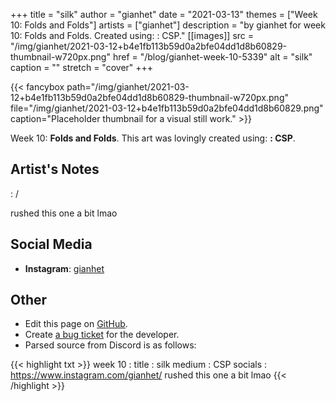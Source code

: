+++
title =       "silk"
author =      "gianhet"
date =        "2021-03-13"
themes =      ["Week 10: Folds and Folds"]
artists =     ["gianhet"]
description = "by gianhet for week 10: Folds and Folds. Created using: : CSP."
[[images]]
      src = "/img/gianhet/2021-03-12+b4e1fb113b59d0a2bfe04dd1d8b60829-thumbnail-w720px.png"
      href = "/blog/gianhet-week-10-5339"
      alt = "silk"
      caption = ""
      stretch = "cover"
+++

{{< fancybox path="/img/gianhet/2021-03-12+b4e1fb113b59d0a2bfe04dd1d8b60829-thumbnail-w720px.png" file="/img/gianhet/2021-03-12+b4e1fb113b59d0a2bfe04dd1d8b60829.png" caption="Placeholder thumbnail for a visual still work." >}}


Week 10: **Folds and Folds**. This art was lovingly created using: **: CSP**.

## Artist's Notes

: /

rushed this one a bit lmao

## Social Media

- **Instagram**: <a href='https://instagram.com/gianhet' target='_blank'>gianhet</a>

## Other

- Edit this page on [GitHub](https://github.com/teaminkling/web-refresh/edit/main/content/blog/gianhet-week-10-5339.md).
- Create [a bug ticket](https://github.com/teaminkling/web-refresh/issues/new?assignees=&labels=bug&template=problem-report.md&title=) for the developer.
- Parsed source from Discord is as follows:

{{< highlight txt >}}
week 10 : 
title : silk
medium : CSP
socials : https://www.instagram.com/gianhet/
rushed this one a bit lmao
{{< /highlight >}}